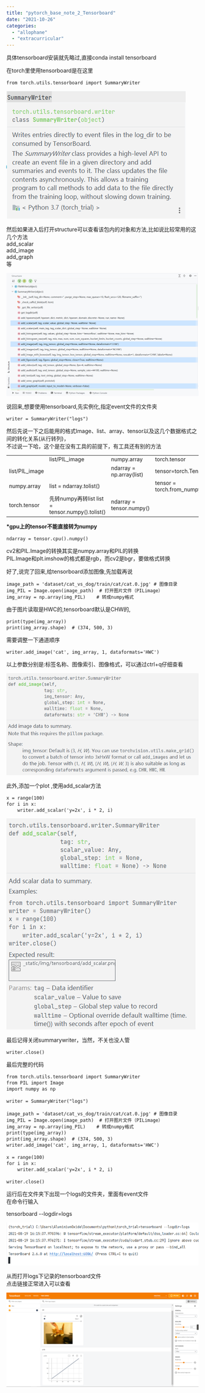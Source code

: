 ```yaml
---
title: "pytorch_base_note_2_Tensorboard"
date: "2021-10-26"
categories: 
  - "allophane"
  - "extracurricular"
---
```


具体tensorboard安装就先略过,直接conda install tensorboard

在torch里使用tensorboard是在这里

```
from torch.utils.tensorboard import SummaryWriter
```

![](images/image8.png)

然后如果进入后打开structure可以查看该包内的对象和方法,比如说比较常用的这几个方法  
add\_scalar  
add\_image  
add\_graph  
等

![](images/image9.png)

说回来,想要使用tensorboard,先实例化,指定event文件的文件夹

```
writer = SummaryWriter("logs")
```

然后先说一下之后能用的格式Image、list、array、tensor以及这几个数据格式之间的转化关系(从行转列)，  
不过说一下哈，这个是在没有工具的前提下，有工具还有别的方法

<table><tbody><tr><td>&nbsp;</td><td>list/PIL_image</td><td>numpy.array</td><td>torch.tensor</td></tr><tr><td>list/PIL_image</td><td>&nbsp;</td><td>ndarray = np.array(list)</td><td>tensor=torch.Tensor(list)</td></tr><tr><td>numpy.array</td><td>list = ndarray.tolist()</td><td>&nbsp;</td><td>tensor = torch.from_numpy(ndarray)</td></tr><tr><td>torch.tensor</td><td>先转numpy再转list list = tensor.numpy().tolist()</td><td>ndarray = tensor.numpy()</td><td>&nbsp;</td></tr></tbody></table>

**\*gpu上的tensor不能直接转为numpy**

```
ndarray = tensor.cpu().numpy()
```

cv2和PIL.Image的转换其实是numpy.array和PIL的转换  
PIL.Image和plt.imshow的格式都是rgb，而cv2是bgr，要做格式转换

好了,说完了回来,给tensorboard添加图像,先加载再说

```
image_path = 'dataset/cat_vs_dog/train/cat/cat.0.jpg' # 图像目录
img_PIL = Image.open(image_path)  # 打开图片文件（PILimage）
img_array = np.array(img_PIL)    # 转成numpy格式
```

由于图片读取是HWC的,tensorboard默认是CHW的,

```
print(type(img_array))
print(img_array.shape)  # (374, 500, 3)
```

需要调整一下通道顺序

```
writer.add_image('cat', img_array, 1, dataformats='HWC')
```

以上参数分别是:标签名称、图像索引、图像格式，可以通过ctrl+q仔细查看

![](images/image10.png)

此外,添加一个plot ,使用add\_scalar方法

```
x = range(100)
for i in x:
    writer.add_scalar('y=2x', i * 2, i)
```

![](images/image11.png)

最后记得关闭summarywriter，当然，不关也没人管

```
writer.close()
```

最后完整的代码

```
from torch.utils.tensorboard import SummaryWriter
from PIL import Image
import numpy as np

writer = SummaryWriter("logs")

image_path = 'dataset/cat_vs_dog/train/cat/cat.0.jpg' # 图像目录
img_PIL = Image.open(image_path)  # 打开图片文件（PILimage）
img_array = np.array(img_PIL)    # 转成numpy格式
print(type(img_array))
print(img_array.shape)  # (374, 500, 3)
writer.add_image('cat', img_array, 1, dataformats='HWC')

x = range(100)
for i in x:
    writer.add_scalar('y=2x', i * 2, i)

writer.close()

```

运行后在文件夹下出现一个logs的文件夹，里面有event文件  
在命令行输入

tensorboard --logdir=logs

![](images/image12.png)

从而打开logs下记录的tensorboard文件  
点击链接正常进入可以查看

![](images/image13.png)
